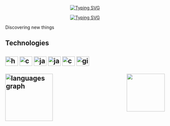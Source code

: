 <p align="center">
  <a href="https://github.com/wChrstphr"><img src="https://readme-typing-svg.demolab.com?font=Fira+Code&weight=450&size=30&duration=1&pause=1000&color=2D52FF&width=435&lines=Christopher+Paraizo" alt="Typing SVG" /></a>
</p>

<p align="center">
  <!-- Typing SVG by DenverCoder1 - https://github.com/DenverCoder1/readme-typing-svg -->
  <a href="https://git.io/typing-svg"><img src="https://readme-typing-svg.demolab.com?font=Fira+Code&pause=1000&color=2D52FF&width=435&lines=Software+Engireening+Student;Learning+as+a+way+of+life" alt="Typing SVG" /></a>
</p>

<p>

Discovering new things
  
</p>

<h2>Technologies<h2/>
<div style="display: inline_block"> 
  <img src="https://cdn.jsdelivr.net/gh/devicons/devicon/icons/html5/html5-original.svg" align="center" width = "40" height="30" alt="html5 logo"  />
  <img src="https://cdn.jsdelivr.net/gh/devicons/devicon/icons/css3/css3-original.svg" align="center" width = "40"  height="30" alt="css3 logo"  />
  <img src="https://cdn.jsdelivr.net/gh/devicons/devicon/icons/javascript/javascript-original.svg" align="center" width = "40"  height="30" alt="javascript logo"  />
  <img src="https://cdn.jsdelivr.net/gh/devicons/devicon/icons/java/java-original.svg" align="center" width = "40"  height="30" alt="java logo"  />
  <img src="https://cdn.jsdelivr.net/gh/devicons/devicon/icons/c/c-original.svg" align="center" width = "40"  height="30" alt="c logo"  />
  <img src="https://cdn.jsdelivr.net/gh/devicons/devicon/icons/git/git-original.svg" align="center" width = "40"  height="30" alt="git logo"  />
</div>

<br/>
<div align="left">
  <img src="https://media.giphy.com/media/VgCDAzcKvsR6OM0uWg/giphy.gif" align="right" width="120">
  <img src="https://github-readme-stats.vercel.app/api/top-langs?username=wChrstphr&locale=en&hide_title=false&layout=compact&card_width=320&langs_count=5&theme=tokyonight&hide_border=true" height="150" alt="languages graph"/>
</div>
